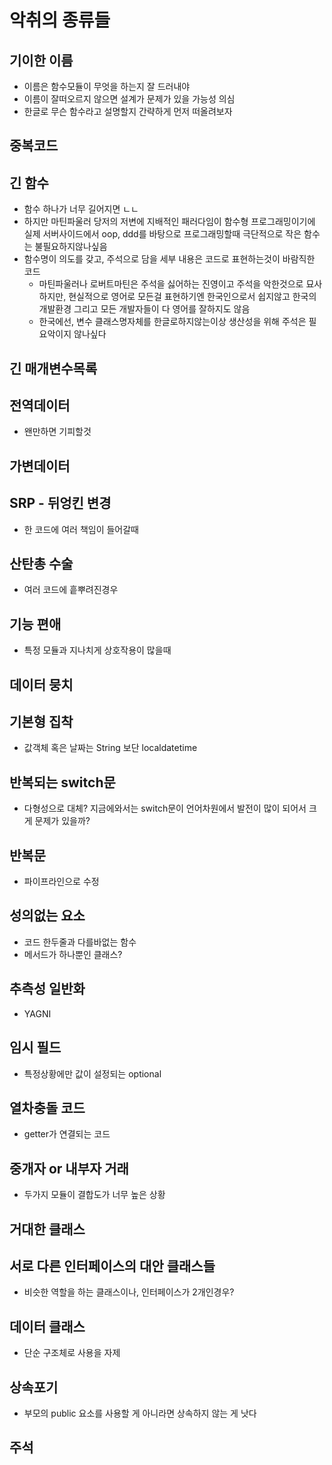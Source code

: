 # 악취의 종류들

## 기이한 이름
- 이름은 함수모듈이 무엇을 하는지 잘 드러내야
- 이름이 잘떠오르지 않으면 설계가 문제가 있을 가능성 의심
- 한글로 무슨 함수라고 설명할지 간략하게 먼저 떠올려보자

## 중복코드

## 긴 함수
- 함수 하나가 너무 길어지면 ㄴㄴ
- 하지만 마틴파울러 당저의 저변에 지배적인 패러다임이 함수형 프로그래밍이기에 실제 서버사이드에서 oop, ddd를 바탕으로 프로그래밍할때
극단적으로 작은 함수는 불필요하지않나싶음
- 함수명이 의도를 갖고, 주석으로 담을 세부 내용은 코드로 표현하는것이 바람직한 코드
  - 마틴파울러나 로버트마틴은 주석을 싫어하는 진영이고 주석을 악한것으로 묘사하지만, 현실적으로 영어로 모든걸 표현하기엔 한국인으로서 쉽지않고 한국의 개발환경 그리고 모든 개발자들이 다 영어를 잘하지도 않음
  - 한국에선, 변수 클래스명자체를 한글로하지않는이상 생산성을 위해 주석은 필요악이지 않나싶다
## 긴 매개변수목록
## 전역데이터
- 왠만하면 기피할것
## 가변데이터
## SRP - 뒤엉킨 변경
- 한 코드에 여러 책임이 들어갈때
## 산탄총 수술
- 여러 코드에 흩뿌려진경우
## 기능 편애
- 특정 모듈과 지나치게 상호작용이 많을때
## 데이터 뭉치
## 기본형 집착
- 값객체 혹은 날짜는 String 보단 localdatetime
## 반복되는 switch문
- 다형성으로 대체? 지금에와서는 switch문이 언어차원에서 발전이 많이 되어서 크게 문제가 있을까?
## 반복문
- 파이프라인으로 수정
## 성의없는 요소
- 코드 한두줄과 다를바없는 함수
- 메서드가 하나뿐인 클래스?
## 추측성 일반화
- YAGNI
## 임시 필드
- 특정상황에만 값이 설정되는 optional
## 열차충돌 코드
- getter가 연결되는 코드
## 중개자 or 내부자 거래
- 두가지 모듈이 결합도가 너무 높은 상황
## 거대한 클래스
## 서로 다른 인터페이스의 대안 클래스들
- 비슷한 역할을 하는 클래스이나, 인터페이스가 2개인경우?
## 데이터 클래스
- 단순 구조체로 사용을 자제

## 상속포기
- 부모의 public 요소를 사용할 게 아니라면 상속하지 않는 게 낫다

## 주석
